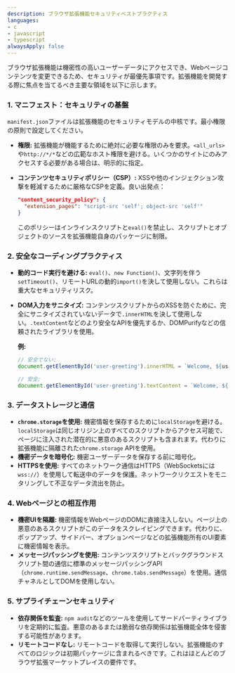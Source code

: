 ```yaml
---
description: ブラウザ拡張機能セキュリティベストプラクティス
languages:
- c
- javascript
- typescript
alwaysApply: false
---
```


ブラウザ拡張機能は機密性の高いユーザーデータにアクセスでき、Webページコンテンツを変更できるため、セキュリティが最優先事項です。拡張機能を開発する際に焦点を当てるべき主要な領域を以下に示します。

### 1. マニフェスト：セキュリティの基盤

`manifest.json`ファイルは拡張機能のセキュリティモデルの中核です。最小権限の原則で設定してください。

*   **権限:** 拡張機能が機能するために絶対に必要な権限のみを要求。`<all_urls>`や`http://*/*`などの広範なホスト権限を避ける。いくつかのサイトにのみアクセスする必要がある場合は、明示的に指定。
*   **コンテンツセキュリティポリシー（CSP）:** XSSや他のインジェクション攻撃を軽減するために厳格なCSPを定義。良い出発点：

    ```json
    "content_security_policy": {
      "extension_pages": "script-src 'self'; object-src 'self'"
    }
    ```

    このポリシーはインラインスクリプトと`eval()`を禁止し、スクリプトとオブジェクトのソースを拡張機能自身のパッケージに制限。

### 2. 安全なコーディングプラクティス

*   **動的コード実行を避ける:** `eval()`、`new Function()`、文字列を伴う`setTimeout()`、リモートURLの動的`import()`を決して使用しない。これらは重大なセキュリティリスク。

*   **DOM入力をサニタイズ:** コンテンツスクリプトからのXSSを防ぐために、完全にサニタイズされていないデータで`.innerHTML`を決して使用しない。`.textContent`などのより安全なAPIを優先するか、DOMPurifyなどの信頼されたライブラリを使用。

    **例:**
    ```javascript
    // 安全でない:
    document.getElementById('user-greeting').innerHTML = `Welcome, ${userInput}!`;

    // 安全:
    document.getElementById('user-greeting').textContent = `Welcome, ${userInput}!`;
    ```

### 3. データストレージと通信

*   **`chrome.storage`を使用:** 機密情報を保存するために`localStorage`を避ける。`localStorage`は同じオリジン上のすべてのスクリプトからアクセス可能で、ページに注入された潜在的に悪意のあるスクリプトも含まれます。代わりに拡張機能に隔離された`chrome.storage` APIを使用。
*   **機密データを暗号化:** 機密ユーザーデータを保存する前に暗号化。
*   **HTTPSを使用:** すべてのネットワーク通信はHTTPS（WebSocketsには`wss://`）を使用して転送中のデータを保護。ネットワークリクエストをモニタリングして不正なデータ流出を防止。

### 4. Webページとの相互作用

*   **機密UIを隔離:** 機密情報をWebページのDOMに直接注入しない。ページ上の悪意のあるスクリプトがこのデータをスクレイピングできます。代わりに、ポップアップ、サイドバー、オプションページなどの拡張機能所有のUI要素に機密情報を表示。
*   **メッセージパッシングを使用:** コンテンツスクリプトとバックグラウンドスクリプト間の通信に標準のメッセージパッシングAPI（`chrome.runtime.sendMessage`、`chrome.tabs.sendMessage`）を使用。通信チャネルとしてDOMを使用しない。

### 5. サプライチェーンセキュリティ

*   **依存関係を監査:** `npm audit`などのツールを使用してサードパーティライブラリを定期的に監査。悪意のあるまたは脆弱な依存関係は拡張機能全体を侵害する可能性があります。
*   **リモートコードなし:** リモートコードを取得して実行しない。拡張機能のすべてのロジックは初期パッケージに含まれるべきです。これはほとんどのブラウザ拡張マーケットプレイスの要件です。
